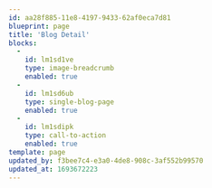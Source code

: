 ```yaml
---
id: aa28f885-11e8-4197-9433-62af0eca7d81
blueprint: page
title: 'Blog Detail'
blocks:
  -
    id: lm1sd1ve
    type: image-breadcrumb
    enabled: true
  -
    id: lm1sd6ub
    type: single-blog-page
    enabled: true
  -
    id: lm1sdipk
    type: call-to-action
    enabled: true
template: page
updated_by: f3bee7c4-e3a0-4de8-908c-3af552b99570
updated_at: 1693672223
---
```

